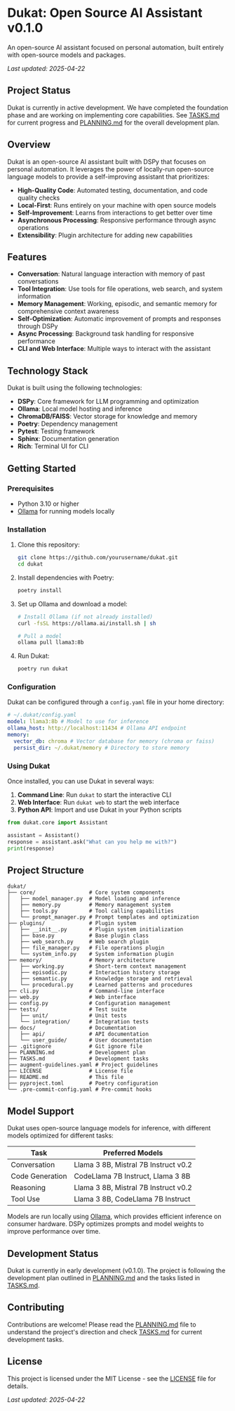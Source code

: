 # Dukat: Open Source AI Assistant v0.1.0

An open-source AI assistant focused on personal automation, built entirely with open-source models and packages.

_Last updated: 2025-04-22_

## Project Status

Dukat is currently in active development. We have completed the foundation phase and are working on implementing core capabilities. See [TASKS.md](TASKS.md) for current progress and [PLANNING.md](PLANNING.md) for the overall development plan.

## Overview

Dukat is an open-source AI assistant built with DSPy that focuses on personal automation. It leverages the power of locally-run open-source language models to provide a self-improving assistant that prioritizes:

- **High-Quality Code**: Automated testing, documentation, and code quality checks
- **Local-First**: Runs entirely on your machine with open source models
- **Self-Improvement**: Learns from interactions to get better over time
- **Asynchronous Processing**: Responsive performance through async operations
- **Extensibility**: Plugin architecture for adding new capabilities

## Features

- **Conversation**: Natural language interaction with memory of past conversations
- **Tool Integration**: Use tools for file operations, web search, and system information
- **Memory Management**: Working, episodic, and semantic memory for comprehensive context awareness
- **Self-Optimization**: Automatic improvement of prompts and responses through DSPy
- **Async Processing**: Background task handling for responsive performance
- **CLI and Web Interface**: Multiple ways to interact with the assistant

## Technology Stack

Dukat is built using the following technologies:

- **DSPy**: Core framework for LLM programming and optimization
- **Ollama**: Local model hosting and inference
- **ChromaDB/FAISS**: Vector storage for knowledge and memory
- **Poetry**: Dependency management
- **Pytest**: Testing framework
- **Sphinx**: Documentation generation
- **Rich**: Terminal UI for CLI

## Getting Started

### Prerequisites

- Python 3.10 or higher
- [Ollama](https://ollama.ai/) for running models locally

### Installation

1. Clone this repository:

   ```bash
   git clone https://github.com/yourusername/dukat.git
   cd dukat
   ```

2. Install dependencies with Poetry:

   ```bash
   poetry install
   ```

3. Set up Ollama and download a model:

   ```bash
   # Install Ollama (if not already installed)
   curl -fsSL https://ollama.ai/install.sh | sh

   # Pull a model
   ollama pull llama3:8b
   ```

4. Run Dukat:

   ```bash
   poetry run dukat
   ```

### Configuration

Dukat can be configured through a `config.yaml` file in your home directory:

```yaml
# ~/.dukat/config.yaml
model: llama3:8b # Model to use for inference
ollama_host: http://localhost:11434 # Ollama API endpoint
memory:
  vector_db: chroma # Vector database for memory (chroma or faiss)
  persist_dir: ~/.dukat/memory # Directory to store memory
```

### Using Dukat

Once installed, you can use Dukat in several ways:

1. **Command Line**: Run `dukat` to start the interactive CLI
2. **Web Interface**: Run `dukat web` to start the web interface
3. **Python API**: Import and use Dukat in your Python scripts

```python
from dukat.core import Assistant

assistant = Assistant()
response = assistant.ask("What can you help me with?")
print(response)
```

## Project Structure

```
dukat/
├── core/                 # Core system components
│   ├── model_manager.py  # Model loading and inference
│   ├── memory.py         # Memory management system
│   ├── tools.py          # Tool calling capabilities
│   └── prompt_manager.py # Prompt templates and optimization
├── plugins/              # Plugin system
│   ├── __init__.py       # Plugin system initialization
│   ├── base.py           # Base plugin class
│   ├── web_search.py     # Web search plugin
│   ├── file_manager.py   # File operations plugin
│   └── system_info.py    # System information plugin
├── memory/               # Memory architecture
│   ├── working.py        # Short-term context management
│   ├── episodic.py       # Interaction history storage
│   ├── semantic.py       # Knowledge storage and retrieval
│   └── procedural.py     # Learned patterns and procedures
├── cli.py                # Command-line interface
├── web.py                # Web interface
├── config.py             # Configuration management
├── tests/                # Test suite
│   ├── unit/             # Unit tests
│   └── integration/      # Integration tests
├── docs/                 # Documentation
│   ├── api/              # API documentation
│   └── user_guide/       # User documentation
├── .gitignore            # Git ignore file
├── PLANNING.md           # Development plan
├── TASKS.md              # Development tasks
├── augment-guidelines.yaml # Project guidelines
├── LICENSE               # License file
├── README.md             # This file
├── pyproject.toml        # Poetry configuration
└── .pre-commit-config.yaml # Pre-commit hooks
```

## Model Support

Dukat uses open-source language models for inference, with different models optimized for different tasks:

| Task            | Preferred Models                     |
| --------------- | ------------------------------------ |
| Conversation    | Llama 3 8B, Mistral 7B Instruct v0.2 |
| Code Generation | CodeLlama 7B Instruct, Llama 3 8B    |
| Reasoning       | Llama 3 8B, Mistral 7B Instruct v0.2 |
| Tool Use        | Llama 3 8B, CodeLlama 7B Instruct    |

Models are run locally using [Ollama](https://ollama.ai/), which provides efficient inference on consumer hardware. DSPy optimizes prompts and model weights to improve performance over time.

## Development Status

Dukat is currently in early development (v0.1.0). The project is following the development plan outlined in [PLANNING.md](PLANNING.md) and the tasks listed in [TASKS.md](TASKS.md).

## Contributing

Contributions are welcome! Please read the [PLANNING.md](PLANNING.md) file to understand the project's direction and check [TASKS.md](TASKS.md) for current development tasks.

## License

This project is licensed under the MIT License - see the [LICENSE](LICENSE) file for details.

_Last updated: 2025-04-22_
